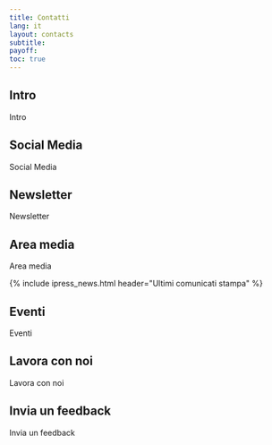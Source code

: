 ```yaml
---
title: Contatti
lang: it
layout: contacts
subtitle:
payoff:
toc: true
---
```


## Intro
Intro

## Social Media
Social Media

## Newsletter
Newsletter

## Area media
Area media

{% include ipress_news.html header="Ultimi comunicati stampa" %}

## Eventi
Eventi

## Lavora con noi
Lavora con noi

## Invia un feedback
Invia un feedback
